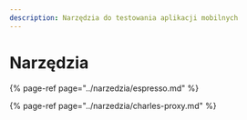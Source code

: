 ```yaml
---
description: Narzędzia do testowania aplikacji mobilnych
---
```


# Narzędzia

{% page-ref page="../narzedzia/espresso.md" %}

{% page-ref page="../narzedzia/charles-proxy.md" %}


